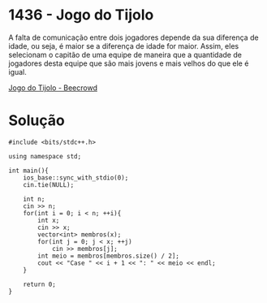 # 1436 - Jogo do Tijolo

A falta de comunicação entre dois jogadores depende da sua diferença de idade, ou seja, é maior se a diferença de idade for maior. Assim, eles selecionam o capitão de uma equipe de maneira que a quantidade de jogadores desta equipe que são mais jovens e mais velhos do que ele é igual.

[Jogo do Tijolo - Beecrowd](https://judge.beecrowd.com/pt/problems/view/1436)

# Solução

```
#include <bits/stdc++.h>

using namespace std;

int main(){
    ios_base::sync_with_stdio(0);
    cin.tie(NULL);
    
    int n;
    cin >> n;
    for(int i = 0; i < n; ++i){
        int x;
        cin >> x;
        vector<int> membros(x);
        for(int j = 0; j < x; ++j)
            cin >> membros[j];
        int meio = membros[membros.size() / 2];
        cout << "Case " << i + 1 << ": " << meio << endl;
    }
    
    return 0;
}
```